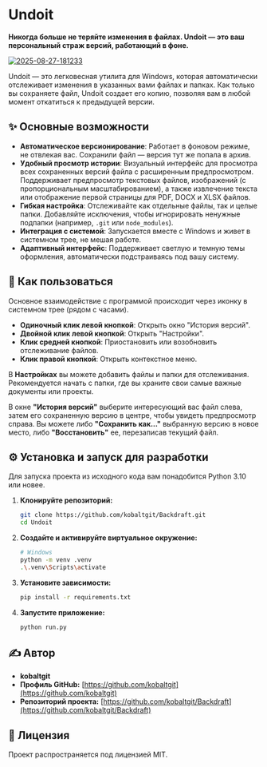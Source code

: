# Undoit

**Никогда больше не теряйте изменения в файлах. Undoit — это ваш персональный страж версий, работающий в фоне.**

<a href="https://ibb.co/kg2Mv7Xg"><img src="https://i.ibb.co/xSq3dk6S/2025-08-27-181233.png" alt="2025-08-27-181233" border="0"></a>

Undoit — это легковесная утилита для Windows, которая автоматически отслеживает изменения в указанных вами файлах и папках. Как только вы сохраняете файл, Undoit создает его копию, позволяя вам в любой момент откатиться к предыдущей версии.

## ✨ Основные возможности

*   **Автоматическое версионирование**: Работает в фоновом режиме, не отвлекая вас. Сохранили файл — версия тут же попала в архив.
*   **Удобный просмотр истории**: Визуальный интерфейс для просмотра всех сохраненных версий файла с расширенным предпросмотром. Поддерживает предпросмотр текстовых файлов, изображений (с пропорциональным масштабированием), а также извлечение текста или отображение первой страницы для PDF, DOCX и XLSX файлов.
*   **Гибкая настройка**: Отслеживайте как отдельные файлы, так и целые папки. Добавляйте исключения, чтобы игнорировать ненужные подпапки (например, `.git` или `node_modules`).
*   **Интеграция с системой**: Запускается вместе с Windows и живет в системном трее, не мешая работе.
*   **Адаптивный интерфейс**: Поддерживает светлую и темную темы оформления, автоматически подстраиваясь под вашу систему.


## 🚀 Как пользоваться

Основное взаимодействие с программой происходит через иконку в системном трее (рядом с часами).

*   **Одиночный клик левой кнопкой**: Открыть окно "История версий".
*   **Двойной клик левой кнопкой**: Открыть "Настройки".
*   **Клик средней кнопкой**: Приостановить или возобновить отслеживание файлов.
*   **Клик правой кнопкой**: Открыть контекстное меню.

В **Настройках** вы можете добавить файлы и папки для отслеживания. Рекомендуется начать с папки, где вы храните свои самые важные документы или проекты.

В окне **"История версий"** выберите интересующий вас файл слева, затем его сохраненную версию в центре, чтобы увидеть предпросмотр справа. Вы можете либо **"Сохранить как..."** выбранную версию в новое место, либо **"Восстановить"** ее, перезаписав текущий файл.

## ⚙️ Установка и запуск для разработки

Для запуска проекта из исходного кода вам понадобится Python 3.10 или новее.

1.  **Клонируйте репозиторий:**
    ```bash
    git clone https://github.com/kobaltgit/Backdraft.git
    cd Undoit
    ```

2.  **Создайте и активируйте виртуальное окружение:**
    ```bash
    # Windows
    python -m venv .venv
    .\.venv\Scripts\activate
    ```

3.  **Установите зависимости:**
    ```bash
    pip install -r requirements.txt
    ```

4.  **Запустите приложение:**
    ```bash
    python run.py
    ```

## ✍️ Автор

*   **kobaltgit**
*   **Профиль GitHub:** [https://github.com/kobaltgit](https://github.com/kobaltgit)
*   **Репозиторий проекта:** [https://github.com/kobaltgit/Backdraft](https://github.com/kobaltgit/Backdraft)

## 📄 Лицензия

Проект распространяется под лицензией MIT.